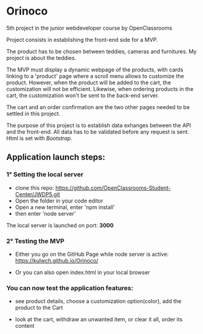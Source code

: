 # Orinoco

5th project in the junior webdeveloper course by OpenClassrooms

Project consists in establishing the front-end side for a MVP.

The product has to be chosen between teddies, cameras and furnitures. My project is about the teddies.

The MVP must display a dynamic webpage of the products, with cards linking to a 'product' page where a scroll menu allows to customize the product. However, when the product will be added to the cart, the customization will not be efficient. Likewise, when ordering products in the cart, the customization won't be sent to the back-end server.

The cart and an order confirmation are the two other pages needed to be settled in this project.

The purpose of this project is to establish data exhanges between the API and the front-end. All data has to be validated before any request is sent.
Html is set with _Bootstrap_.

## Application launch steps:

### 1° Setting the local server

-   clone this repo: https://github.com/OpenClassrooms-Student-Center/JWDP5.git
-   Open the folder in your code editor
-   Open a new terminal, enter 'npm install'
-   then enter 'node server'

The local server is launched on port: **3000**

### 2° Testing the MVP

-   Either you go on the GitHub Page while node server is active: https://kulwch.github.io/Orinoco/

-   Or you can also open index.html in your local browser

### You can now test the application features:

-   see product details, choose a customization option(color), add the product to the Cart

-   look at the cart, withdraw an unwanted item, or clear it all, order its content
